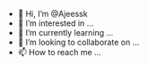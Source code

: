 - 👋 Hi, I’m @Ajeessk
- 👀 I’m interested in ...
- 🌱 I’m currently learning ...
- 💞️ I’m looking to collaborate on ...
- 📫 How to reach me ...

<!---
Ajeessk/Ajeessk is a ✨ special ✨ repository because its `README.md` (this file) appears on your GitHub profile.
You can click the Preview link to take a look at your changes.
--->
